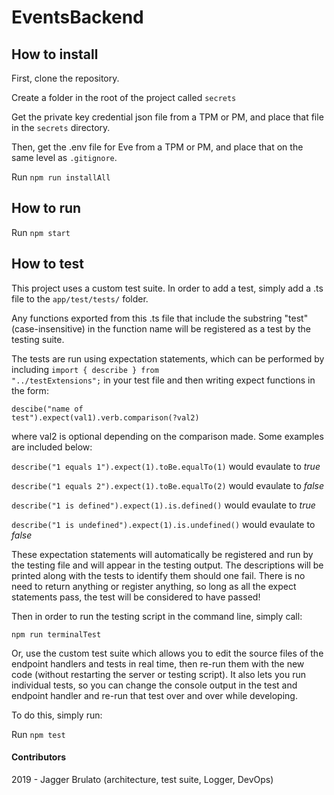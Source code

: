 # EventsBackend



## How to install

First, clone the repository.

Create a folder in the root of the project called <code>secrets</code>

Get the private key credential json file from a TPM or PM, and place that file in the <code>secrets</code> directory.

Then, get the .env file for Eve from a TPM or PM, and place that on the same level as <code>.gitignore</code>.

Run <code>npm run installAll</code>

## How to run

Run <code>npm start</code>


## How to test

This project uses a custom test suite. In order to add a test, simply add a .ts file to the <code>app/test/tests/</code> folder.

Any functions exported from this .ts file that include the substring "test" (case-insensitive) in the function name will be registered as a test by the testing suite.

The tests are run using expectation statements, which can be performed by including <code>import { describe } from "../testExtensions";</code> in your test file and then writing expect functions in the form:

<code>descibe("name of test").expect(val1).verb.comparison(?val2)</code>

where val2 is optional depending on the comparison made. Some examples are included below:

<code>describe("1 equals 1").expect(1).toBe.equalTo(1)</code>
would evaulate to *true*

<code>describe("1 equals 2").expect(1).toBe.equalTo(2)</code>
would evaulate to *false*

<code>describe("1 is defined").expect(1).is.defined()</code>
would evaulate to *true*

<code>describe("1 is undefined").expect(1).is.undefined()</code>
would evaulate to *false*

These expectation statements will automatically be registered and run by the testing file and will appear in the testing output. The descriptions will be printed along with the tests to identify them should one fail. There is no need to return anything or register anything, so long as all the expect statements pass, the test will be considered to have passed!

Then in order to run the testing script in the command line, simply call:

<code>npm run terminalTest</code>

Or, use the custom test suite which allows you to edit the source files of the endpoint handlers and tests in real time, then re-run them with the new code (without restarting the server or testing script). It also lets you run individual tests, so you can change the console output in the test and endpoint handler and re-run that test over and over while developing.

To do this, simply run:

Run <code>npm test</code>

#### Contributors
2019 - Jagger Brulato (architecture, test suite, Logger, DevOps)
